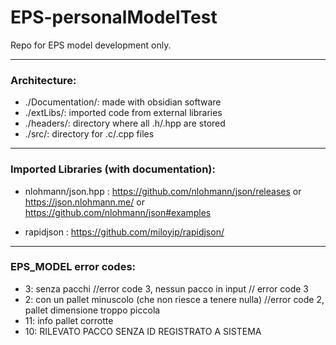 # EPS-personalModelTest
Repo for EPS model development only.

---

### Architecture:
- ./Documentation/: made with obsidian software
- ./extLibs/: imported code from external libraries
- ./headers/: directory where all .h/.hpp are stored
- ./src/: directory for .c/.cpp files

---

### Imported Libraries (with documentation):
- nlohmann/json.hpp : https://github.com/nlohmann/json/releases or https://json.nlohmann.me/ or https://github.com/nlohmann/json#examples

- rapidjson : https://github.com/miloyip/rapidjson/

---

### EPS_MODEL error codes:
- 3: senza pacchi //error code 3, nessun pacco in input // error code 3
- 2: con un pallet minuscolo (che non riesce a tenere nulla) //error code 2, pallet dimensione troppo piccola
- 11: info pallet corrotte 
- 10: RILEVATO PACCO SENZA ID REGISTRATO A SISTEMA 